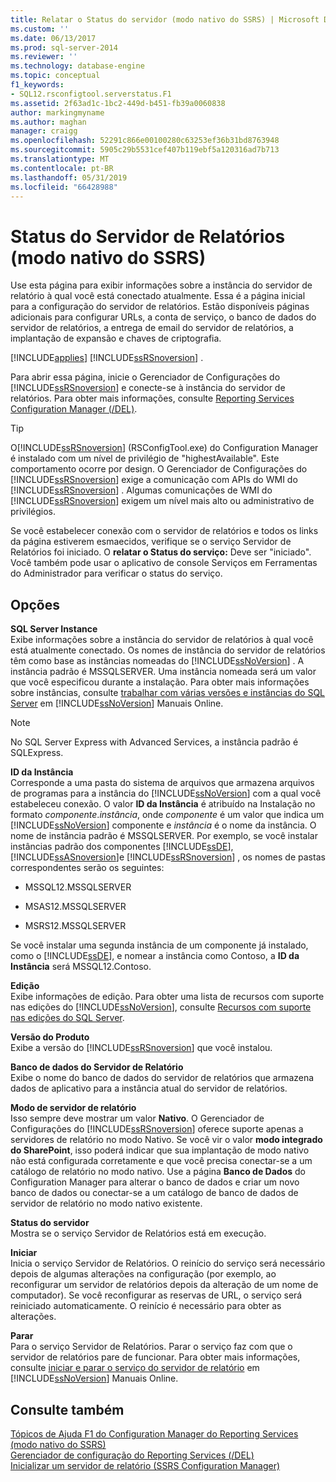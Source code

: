 ```yaml
---
title: Relatar o Status do servidor (modo nativo do SSRS) | Microsoft Docs
ms.custom: ''
ms.date: 06/13/2017
ms.prod: sql-server-2014
ms.reviewer: ''
ms.technology: database-engine
ms.topic: conceptual
f1_keywords:
- SQL12.rsconfigtool.serverstatus.F1
ms.assetid: 2f63ad1c-1bc2-449d-b451-fb39a0060838
author: markingmyname
ms.author: maghan
manager: craigg
ms.openlocfilehash: 52291c866e00100280c63253ef36b31bd8763948
ms.sourcegitcommit: 5905c29b5531cef407b119ebf5a120316ad7b713
ms.translationtype: MT
ms.contentlocale: pt-BR
ms.lasthandoff: 05/31/2019
ms.locfileid: "66428988"
---
```

# <a name="report-server-status-ssrs-native-mode"></a>Status do Servidor de Relatórios (modo nativo do SSRS)
  Use esta página para exibir informações sobre a instância do servidor de relatório à qual você está conectado atualmente. Essa é a página inicial para a configuração do servidor de relatórios. Estão disponíveis páginas adicionais para configurar URLs, a conta de serviço, o banco de dados do servidor de relatórios, a entrega de email do servidor de relatórios, a implantação de expansão e chaves de criptografia.  
  
 [!INCLUDE[applies](../../includes/applies-md.md)] [!INCLUDE[ssRSnoversion](../../includes/ssrsnoversion-md.md)] .  
  
 Para abrir essa página, inicie o Gerenciador de Configurações do [!INCLUDE[ssRSnoversion](../../includes/ssrsnoversion-md.md)] e conecte-se à instância do servidor de relatórios. Para obter mais informações, consulte [Reporting Services Configuration Manager &#40;/DEL&#41;](reporting-services-configuration-manager-native-mode.md).  
  
> [!TIP]  
>  O[!INCLUDE[ssRSnoversion](../../includes/ssrsnoversion-md.md)] (RSConfigTool.exe) do Configuration Manager é instalado com um nível de privilégio de "highestAvailable". Este comportamento ocorre por design. O Gerenciador de Configurações do [!INCLUDE[ssRSnoversion](../../includes/ssrsnoversion-md.md)] exige a comunicação com APIs do WMI do [!INCLUDE[ssRSnoversion](../../includes/ssrsnoversion-md.md)] . Algumas comunicações de WMI do [!INCLUDE[ssRSnoversion](../../includes/ssrsnoversion-md.md)] exigem um nível mais alto ou administrativo de privilégios.  
  
 Se você estabelecer conexão com o servidor de relatórios e todos os links da página estiverem esmaecidos, verifique se o serviço Servidor de Relatórios foi iniciado. O **relatar o Status do serviço:** Deve ser "iniciado". Você também pode usar o aplicativo de console Serviços em Ferramentas do Administrador para verificar o status do serviço.  
  
## <a name="options"></a>Opções  
 **SQL Server Instance**  
 Exibe informações sobre a instância do servidor de relatórios à qual você está atualmente conectado. Os nomes de instância do servidor de relatórios têm como base as instâncias nomeadas do [!INCLUDE[ssNoVersion](../../includes/ssnoversion-md.md)] . A instância padrão é MSSQLSERVER. Uma instância nomeada será um valor que você especificou durante a instalação. Para obter mais informações sobre instâncias, consulte [trabalhar com várias versões e instâncias do SQL Server](../../../2014/sql-server/install/work-with-multiple-versions-and-instances-of-sql-server.md) em [!INCLUDE[ssNoVersion](../../includes/ssnoversion-md.md)] Manuais Online.  
  
> [!NOTE]  
>  No SQL Server Express with Advanced Services, a instância padrão é SQLExpress.  
  
 **ID da Instância**  
 Corresponde a uma pasta do sistema de arquivos que armazena arquivos de programas para a instância do [!INCLUDE[ssNoVersion](../../includes/ssnoversion-md.md)] com a qual você estabeleceu conexão. O valor **ID da Instância** é atribuído na Instalação no formato *componente*.*instância*, onde *componente* é um valor que indica um [!INCLUDE[ssNoVersion](../../includes/ssnoversion-md.md)] componente e *instância* é o nome da instância. O nome de instância padrão é MSSQLSERVER. Por exemplo, se você instalar instâncias padrão dos componentes [!INCLUDE[ssDE](../../includes/ssde-md.md)], [!INCLUDE[ssASnoversion](../../includes/ssasnoversion-md.md)]e [!INCLUDE[ssRSnoversion](../../includes/ssrsnoversion-md.md)] , os nomes de pastas correspondentes serão os seguintes:  
  
-   MSSQL12.MSSQLSERVER  
  
-   MSAS12.MSSQLSERVER  
  
-   MSRS12.MSSQLSERVER  
  
 Se você instalar uma segunda instância de um componente já instalado, como o [!INCLUDE[ssDE](../../includes/ssde-md.md)], e nomear a instância como Contoso, a **ID da Instância** será MSSQL12.Contoso.  
  
 **Edição**  
 Exibe informações de edição. Para obter uma lista de recursos com suporte nas edições do [!INCLUDE[ssNoVersion](../../includes/ssnoversion-md.md)], consulte [Recursos com suporte nas edições do SQL Server](https://go.microsoft.com/fwlink/?linkid=232473).  
  
 **Versão do Produto**  
 Exibe a versão do [!INCLUDE[ssRSnoversion](../../includes/ssrsnoversion-md.md)] que você instalou.  
  
 **Banco de dados do Servidor de Relatório**  
 Exibe o nome do banco de dados do servidor de relatórios que armazena dados de aplicativo para a instância atual do servidor de relatórios.  
  
 **Modo de servidor de relatório**  
 Isso sempre deve mostrar um valor **Nativo**. O Gerenciador de Configurações do [!INCLUDE[ssRSnoversion](../../includes/ssrsnoversion-md.md)] oferece suporte apenas a servidores de relatório no modo Nativo. Se você vir o valor **modo integrado do SharePoint**, isso poderá indicar que sua implantação de modo nativo não está configurada corretamente e que você precisa conectar-se a um catálogo de relatório no modo nativo. Use a página **Banco de Dados** do Configuration Manager para alterar o banco de dados e criar um novo banco de dados ou conectar-se a um catálogo de banco de dados de servidor de relatório no modo nativo existente.  
  
 **Status do servidor**  
 Mostra se o serviço Servidor de Relatórios está em execução.  
  
 **Iniciar**  
 Inicia o serviço Servidor de Relatórios. O reinício do serviço será necessário depois de algumas alterações na configuração (por exemplo, ao reconfigurar um servidor de relatórios depois da alteração de um nome de computador). Se você reconfigurar as reservas de URL, o serviço será reiniciado automaticamente. O reinício é necessário para obter as alterações.  
  
 **Parar**  
 Para o serviço Servidor de Relatórios. Parar o serviço faz com que o servidor de relatórios pare de funcionar. Para obter mais informações, consulte [iniciar e parar o serviço do servidor de relatório](../../reporting-services/report-server/start-and-stop-the-report-server-service.md) em [!INCLUDE[ssNoVersion](../../includes/ssnoversion-md.md)] Manuais Online.  
  
## <a name="see-also"></a>Consulte também  
 [Tópicos de Ajuda F1 do Configuration Manager do Reporting Services &#40;modo nativo do SSRS&#41;](../../../2014/sql-server/install/reporting-services-configuration-manager-f1-help-topics-ssrs-native-mode.md)   
 [Gerenciador de configuração do Reporting Services &#40;/DEL&#41;](/sql/sql-server/install/reporting-services-configuration-manager-native-mode)   
 [Inicializar um servidor de relatório &#40;SSRS Configuration Manager&#41;](../../reporting-services/install-windows/ssrs-encryption-keys-initialize-a-report-server.md)  
  
  
